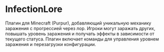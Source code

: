 # InfectionLore
Плагин для Minecraft (Purpur), добавляющий уникальную механику заражения с прогрессией через лор.  Игроки могут заражать других, повышать уровень заражения и получать эффекты в зависимости от текущего статуса.  Плагин включает команды для управления уровнем заражения и перезагрузки конфигурации.
